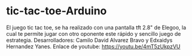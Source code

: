 # tic-tac-toe-Arduino
El juego tic tac toe, se ha realizado con una pantalla tft 2.8" de Elegoo, la cual te permite jugar con otro oponente este rápido y sencillo juego de estrategia. Desarrolladores: Camilo David Alvarez Bravo y Edxaidys Hernandez Yanes.
Enlace de youtube: https://youtu.be/4mT5zUkpzVU

